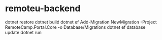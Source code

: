 # remoteu-backend
dotnet restore
dotnet build
dotnet ef Add-Migration NewMigration -Project RemoteCamp.Portal.Core -o Database/Migrations
dotnet ef database update
dotnet run
